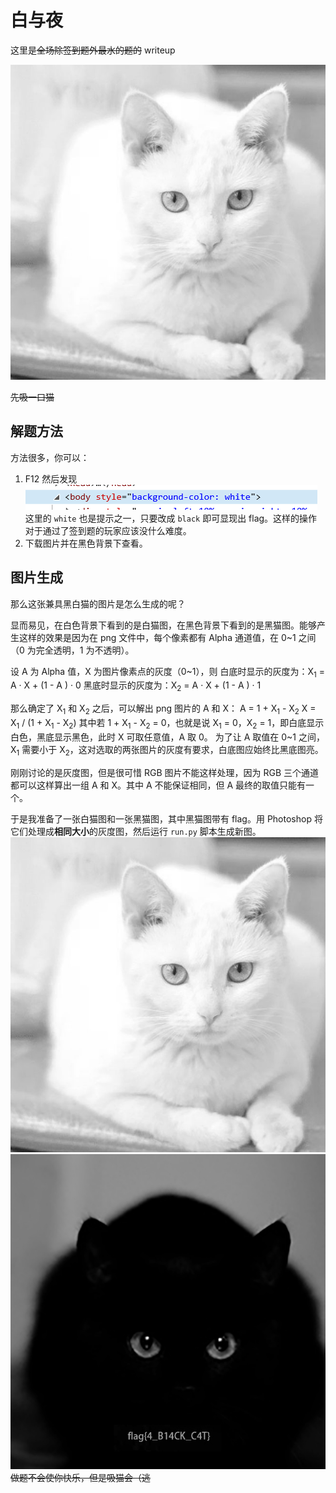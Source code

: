 # 白与夜

这里是~~全场除签到题外最水的题的~~ writeup

![](./images/newcat.png)

~~先吸一口猫~~

## 解题方法

方法很多，你可以：

1. F12 然后发现
![](./images/F12.png)
这里的 `white` 也是提示之一，只要改成 `black` 即可显现出 flag。这样的操作对于通过了签到题的玩家应该没什么难度。
1. 下载图片并在黑色背景下查看。

## 图片生成

那么这张兼具黑白猫的图片是怎么生成的呢？

显而易见，在白色背景下看到的是白猫图，在黑色背景下看到的是黑猫图。能够产生这样的效果是因为在 png 文件中，每个像素都有 Alpha 通道值，在 0~1 之间（0 为完全透明，1 为不透明）。

设 A 为 Alpha 值，X 为图片像素点的灰度（0~1），则
白底时显示的灰度为：X<sub>1</sub> = A · X + (1 - A ) · 0
黑底时显示的灰度为：X<sub>2</sub> = A · X + (1 - A ) · 1

那么确定了 X<sub>1</sub> 和 X<sub>2</sub> 之后，可以解出 png 图片的 A 和 X：
A = 1 + X<sub>1</sub> - X<sub>2</sub>
X = X<sub>1</sub> / (1 + X<sub>1</sub> - X<sub>2</sub>)
其中若 1 + X<sub>1</sub> - X<sub>2</sub> = 0，也就是说 X<sub>1</sub> = 0，X<sub>2</sub> = 1，即白底显示白色，黑底显示黑色，此时 X 可取任意值，A 取 0。
为了让 A 取值在 0~1 之间，X<sub>1</sub> 需要小于 X<sub>2</sub>，这对选取的两张图片的灰度有要求，白底图应始终比黑底图亮。

刚刚讨论的是灰度图，但是很可惜 RGB 图片不能这样处理，因为 RGB 三个通道都可以这样算出一组 A 和 X。其中 A 不能保证相同，但 A 最终的取值只能有一个。

于是我准备了一张白猫图和一张黑猫图，其中黑猫图带有 flag。用 Photoshop 将它们处理成**相同大小**的灰度图，然后运行 `run.py` 脚本生成新图。
![](./images/white.jpg)
![](./images/black.jpg)
~~做题不会使你快乐，但是吸猫会（逃~~
